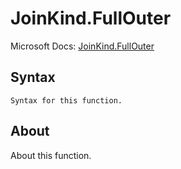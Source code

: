 ---
---

# JoinKind.FullOuter

Microsoft Docs: [JoinKind.FullOuter](https://docs.microsoft.com/en-us/powerquery-m/joinkind-fullouter)

## Syntax

```powerquery-m
Syntax for this function.
```

## About

About this function.

